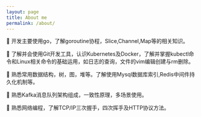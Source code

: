 ```yaml
---
layout: page
title: About me
permalink: /about/
---
```


 开发主要使用go，了解goroutine协程，Slice,Channel,Map等的相关知识。

 了解并会使用Git开发工具，认识Kubernetes及Docker，了解并掌握kubectl命令和Linux相关命令的基础运用，如日志的查询，文件的vim编辑创建与rm删除。

 熟悉常用数据结构，树，图，堆等。了解使用Mysql数据库索引,Redis中间件持久化机制等。

 熟悉Kafka消息队列架构组成，一致性原理，多场景使用。

 熟悉网络编程，了解TCP/IP三次握手，四次挥手及HTTP协议方法。
